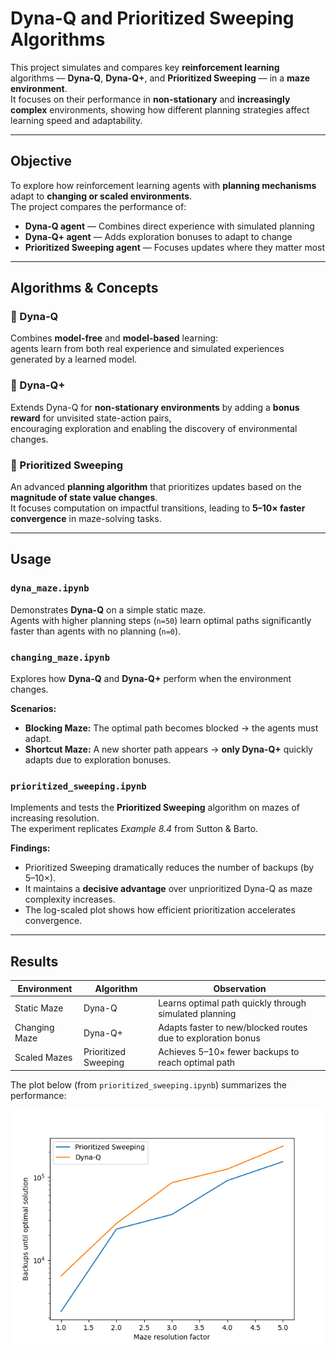 #  Dyna-Q and Prioritized Sweeping Algorithms

This project simulates and compares key **reinforcement learning** algorithms — **Dyna-Q**, **Dyna-Q+**, and **Prioritized Sweeping** — in a **maze environment**.  
It focuses on their performance in **non-stationary** and **increasingly complex** environments, showing how different planning strategies affect learning speed and adaptability.

---

##  Objective

To explore how reinforcement learning agents with **planning mechanisms** adapt to **changing or scaled environments**.  
The project compares the performance of:

-  **Dyna-Q agent** — Combines direct experience with simulated planning  
-  **Dyna-Q+ agent** — Adds exploration bonuses to adapt to change  
-  **Prioritized Sweeping agent** — Focuses updates where they matter most

---

##  Algorithms & Concepts

### 🔹 Dyna-Q
Combines **model-free** and **model-based** learning:  
agents learn from both real experience and simulated experiences generated by a learned model.

### 🔹 Dyna-Q+
Extends Dyna-Q for **non-stationary environments** by adding a **bonus reward** for unvisited state-action pairs,  
encouraging exploration and enabling the discovery of environmental changes.

### 🔹 Prioritized Sweeping
An advanced **planning algorithm** that prioritizes updates based on the **magnitude of state value changes**.  
It focuses computation on impactful transitions, leading to **5–10× faster convergence** in maze-solving tasks.


---

##  Usage

###  `dyna_maze.ipynb`
Demonstrates **Dyna-Q** on a simple static maze.  
Agents with higher planning steps (`n=50`) learn optimal paths significantly faster than agents with no planning (`n=0`).

###  `changing_maze.ipynb`
Explores how **Dyna-Q** and **Dyna-Q+** perform when the environment changes.

**Scenarios:**
- **Blocking Maze:** The optimal path becomes blocked → the agents must adapt.  
- **Shortcut Maze:** A new shorter path appears → **only Dyna-Q+** quickly adapts due to exploration bonuses.

###  `prioritized_sweeping.ipynb`
Implements and tests the **Prioritized Sweeping** algorithm on mazes of increasing resolution.  
The experiment replicates *Example 8.4* from Sutton & Barto.

**Findings:**
- Prioritized Sweeping dramatically reduces the number of backups (by 5–10×).  
- It maintains a **decisive advantage** over unprioritized Dyna-Q as maze complexity increases.  
- The log-scaled plot shows how efficient prioritization accelerates convergence.

---

##  Results

| Environment | Algorithm | Observation |
|--------------|------------|--------------|
| Static Maze | Dyna-Q | Learns optimal path quickly through simulated planning |
| Changing Maze | Dyna-Q+ | Adapts faster to new/blocked routes due to exploration bonus |
| Scaled Mazes | Prioritized Sweeping | Achieves 5–10× fewer backups to reach optimal path |

The plot below (from `prioritized_sweeping.ipynb`) summarizes the performance:

![plot](generated_images/example_8_4.png)


